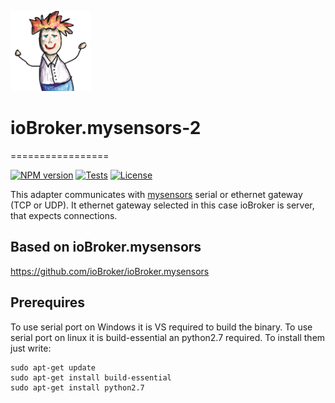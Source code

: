 ![Logo](admin/mysensors.png)
# ioBroker.mysensors-2
=================

[![NPM version](http://img.shields.io/npm/v/iobroker.mysensors-2.svg)](https://www.npmjs.com/package/iobroker.mysensors-2)
[![Tests](http://img.shields.io/travis/soef/ioBroker.mysensors-2/master.svg)](https://travis-ci.org/soef/ioBroker.mysensors-2)
[![License](https://img.shields.io/badge/license-MIT-blue.svg?style=flat)](https://github.com/soef/iobroker.mysensors-2/blob/master/LICENSE)

This adapter communicates with [mysensors](http://www.mysensors.org) serial or ethernet gateway (TCP or UDP). 
It ethernet gateway selected in this case ioBroker is server, that expects connections.

## Based on ioBroker.mysensors
https://github.com/ioBroker/ioBroker.mysensors

## Prerequires
To use serial port on Windows it is VS required to build the binary.
To use serial port on linux it is build-essential an python2.7 required. To install them just write:

```
sudo apt-get update
sudo apt-get install build-essential
sudo apt-get install python2.7
```

